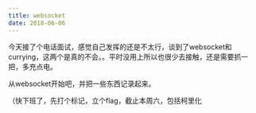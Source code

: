 ```yaml
---
title: websocket
date: 2018-06-06
---
```


今天接了个电话面试，感觉自己发挥的还是不太行，谈到了websocket和currying，这两个是真的不会。。平时没用上所以也很少去接触，还是需要抓一把，多充点电。

从websocket开始吧，并把一些东西记录起来。


（快下班了，先打个标记，立个flag，截止本周六，包括柯里化
